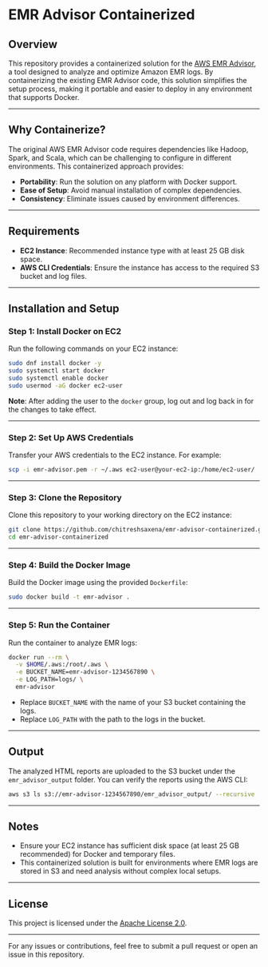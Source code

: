 
# EMR Advisor Containerized

## Overview

This repository provides a containerized solution for the [AWS EMR Advisor](https://github.com/aws-samples/aws-emr-advisor/tree/main), a tool designed to analyze and optimize Amazon EMR logs. By containerizing the existing EMR Advisor code, this solution simplifies the setup process, making it portable and easier to deploy in any environment that supports Docker.

---

## Why Containerize?

The original AWS EMR Advisor code requires dependencies like Hadoop, Spark, and Scala, which can be challenging to configure in different environments. This containerized approach provides:

- **Portability**: Run the solution on any platform with Docker support.
- **Ease of Setup**: Avoid manual installation of complex dependencies.
- **Consistency**: Eliminate issues caused by environment differences.

---

## Requirements

- **EC2 Instance**: Recommended instance type with at least 25 GB disk space.
- **AWS CLI Credentials**: Ensure the instance has access to the required S3 bucket and log files.

---

## Installation and Setup

### Step 1: Install Docker on EC2

Run the following commands on your EC2 instance:
```bash
sudo dnf install docker -y
sudo systemctl start docker
sudo systemctl enable docker
sudo usermod -aG docker ec2-user
```

**Note**: After adding the user to the `docker` group, log out and log back in for the changes to take effect.

---

### Step 2: Set Up AWS Credentials

Transfer your AWS credentials to the EC2 instance. For example:
```bash
scp -i emr-advisor.pem -r ~/.aws ec2-user@your-ec2-ip:/home/ec2-user/
```

---

### Step 3: Clone the Repository

Clone this repository to your working directory on the EC2 instance:
```bash
git clone https://github.com/chitreshsaxena/emr-advisor-containerized.git
cd emr-advisor-containerized
```

---

### Step 4: Build the Docker Image

Build the Docker image using the provided `Dockerfile`:
```bash
sudo docker build -t emr-advisor .
```

---

### Step 5: Run the Container

Run the container to analyze EMR logs:
```bash
docker run --rm \
  -v $HOME/.aws:/root/.aws \
  -e BUCKET_NAME=emr-advisor-1234567890 \
  -e LOG_PATH=logs/ \
  emr-advisor
```

- Replace `BUCKET_NAME` with the name of your S3 bucket containing the logs.
- Replace `LOG_PATH` with the path to the logs in the bucket.

---

## Output

The analyzed HTML reports are uploaded to the S3 bucket under the `emr_advisor_output` folder. You can verify the reports using the AWS CLI:
```bash
aws s3 ls s3://emr-advisor-1234567890/emr_advisor_output/ --recursive
```

---

## Notes

- Ensure your EC2 instance has sufficient disk space (at least 25 GB recommended) for Docker and temporary files.
- This containerized solution is built for environments where EMR logs are stored in S3 and need analysis without complex local setups.

---

## License

This project is licensed under the [Apache License 2.0](https://www.apache.org/licenses/LICENSE-2.0).

---

For any issues or contributions, feel free to submit a pull request or open an issue in this repository.
